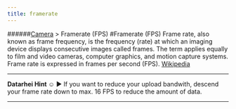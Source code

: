 ```yaml
---
title: framerate
---
```

######[Camera](../wiki/camera-technology.html) > Framerate (FPS)
#Framerate (FPS)
Frame rate, also known as frame frequency, is the frequency (rate) at which an imaging device displays consecutive images called frames. The term applies equally to film and video cameras, computer graphics, and motion capture systems. Frame rate is expressed in frames per second (FPS). <a href="https://en.wikipedia.org/wiki/Frame_rate" target="_blank">Wikipedia</a>  

---  
**Datarhei Hint ☺** ► If you want to reduce your upload bandwith, descend your frame rate down to max. 16 FPS to reduce the amount of data.

---